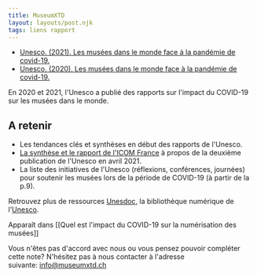 ```yaml
---
title: MuseumXTD
layout: layouts/post.njk
tags: liens rapport
---
```

- [Unesco. (2021). Les musées dans le monde face à la pandémie de covid-19.](https://unesdoc.unesco.org/ark:/48223/pf0000376729)
- [Unesco. (2020). Les musées dans le monde face à la pandémie de covid-19.](https://unesdoc.unesco.org/ark:/48223/pf0000373530_fre)


En 2020 et 2021, l'Unesco a publié des rapports sur l'impact du COVID-19 sur les musées dans le monde. 

## A retenir
- Les tendances clés et synthèses en début des rapports de l'Unesco. 
- [La synthèse et le rapport de l'ICOM France](https://www.icom-musees.fr/ressources/les-musees-dans-le-monde-face-la-pandemie-de-covid-19) à propos de la deuxième publication de l'Unesco en avril 2021. 
- La liste des initiatives de l'Unesco (réflexions, conférences, journées) pour soutenir les musées lors de la période de COVID-19 (à partir de la p.9). 


Retrouvez plus de ressources [Unesdoc](https://unesdoc.unesco.org/), la bibliothèque numérique de l'[Unesco](https://www.unesco.org/fr).   

Apparaît dans [[Quel est l'impact du COVID-19 sur la numérisation des musées]]

Vous n'êtes pas d'accord avec nous ou vous pensez pouvoir compléter cette note? N'hésitez pas à nous contacter à l'adresse suivante: [info@museumxtd.ch](mailto:info@museumxtd.ch)
